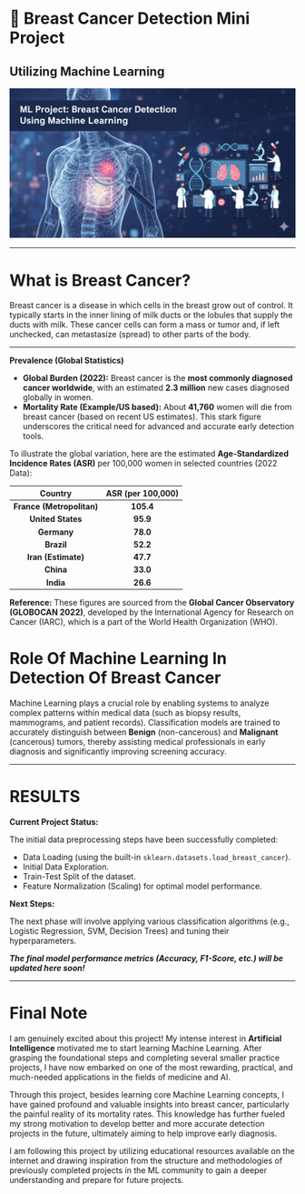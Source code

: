 # 🔬 Breast Cancer Detection Mini Project
## Utilizing Machine Learning

<img src="./img/createdbyai.png" alt="An image related to Breast Cancer Detection">

---

# What is Breast Cancer?

Breast cancer is a disease in which cells in the breast grow out of control. It typically starts in the inner lining of milk ducts or the lobules that supply the ducts with milk. These cancer cells can form a mass or tumor and, if left unchecked, can metastasize (spread) to other parts of the body.

---
**Prevalence (Global Statistics)**

- **Global Burden (2022):** Breast cancer is the **most commonly diagnosed cancer worldwide**, with an estimated **2.3 million** new cases diagnosed globally in women.
- **Mortality Rate (Example/US based):** About **41,760** women will die from breast cancer (based on recent US estimates). This stark figure underscores the critical need for advanced and accurate early detection tools.

To illustrate the global variation, here are the estimated **Age-Standardized Incidence Rates (ASR)** per 100,000 women in selected countries (2022 Data):

| Country | ASR (per 100,000) |
| :---: | :---: |
| **France (Metropolitan)** | **105.4** |
| **United States** | **95.9** |
| **Germany** | **78.0** |
| **Brazil** | **52.2** |
| **Iran (Estimate)** | **47.7** |
| **China** | **33.0** |
| **India** | **26.6** |

**Reference:** These figures are sourced from the **Global Cancer Observatory (GLOBOCAN 2022)**, developed by the International Agency for Research on Cancer (IARC), which is a part of the World Health Organization (WHO).


# Role Of Machine Learning In Detection Of Breast Cancer

Machine Learning plays a crucial role by enabling systems to analyze complex patterns within medical data (such as biopsy results, mammograms, and patient records). Classification models are trained to accurately distinguish between **Benign** (non-cancerous) and **Malignant** (cancerous) tumors, thereby assisting medical professionals in early diagnosis and significantly improving screening accuracy.

---

# RESULTS

**Current Project Status:**

The initial data preprocessing steps have been successfully completed:
* Data Loading (using the built-in `sklearn.datasets.load_breast_cancer`).
* Initial Data Exploration.
* Train-Test Split of the dataset.
* Feature Normalization (Scaling) for optimal model performance.

**Next Steps:**

The next phase will involve applying various classification algorithms (e.g., Logistic Regression, SVM, Decision Trees) and tuning their hyperparameters.

***The final model performance metrics (Accuracy, F1-Score, etc.) will be updated here soon!***

---

# Final Note

I am genuinely excited about this project! My intense interest in **Artificial Intelligence** motivated me to start learning Machine Learning. After grasping the foundational steps and completing several smaller practice projects, I have now embarked on one of the most rewarding, practical, and much-needed applications in the fields of medicine and AI.

Through this project, besides learning core Machine Learning concepts, I have gained profound and valuable insights into breast cancer, particularly the painful reality of its mortality rates. This knowledge has further fueled my strong motivation to develop better and more accurate detection projects in the future, ultimately aiming to help improve early diagnosis.

I am following this project by utilizing educational resources available on the internet and drawing inspiration from the structure and methodologies of previously completed projects in the ML community to gain a deeper understanding and prepare for future projects.